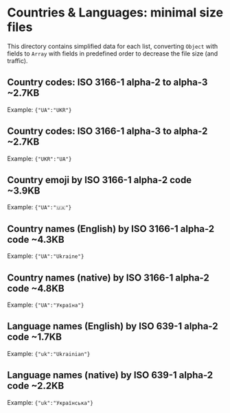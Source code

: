 # Countries & Languages: minimal size files

This directory contains simplified data for each list,
converting `Object` with fields to `Array` with fields in predefined order to decrease the file size (and traffic).

## Country codes: ISO 3166-1 **alpha-2** to **alpha-3** ~2.7KB

Example: `{"UA":"UKR"}`

## Country codes: ISO 3166-1 **alpha-3** to **alpha-2** ~2.7KB

Example: `{"UKR":"UA"}`

## Country emoji by **ISO 3166-1 alpha-2** code ~3.9KB

Example: `{"UA":"🇺🇦"}`

## Country names (English) by **ISO 3166-1 alpha-2** code ~4.3KB

Example: `{"UA":"Ukraine"}`

## Country names (native) by **ISO 3166-1 alpha-2** code ~4.8KB

Example: `{"UA":"Україна"}`

## Language names (English) by **ISO 639-1 alpha-2** code ~1.7KB

Example: `{"uk":"Ukrainian"}`

## Language names (native) by **ISO 639-1 alpha-2** code ~2.2KB

Example: `{"uk":"Українська"}`
